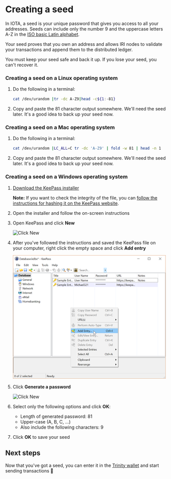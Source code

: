 # Creating a seed

In IOTA, a seed is your unique password that gives you access to all your addresses. Seeds can include only the number 9 and the uppercase letters A-Z in the [ISO basic Latin alphabet](https://en.wikipedia.org/wiki/ISO_basic_Latin_alphabet).

Your seed proves that you own an address and allows IRI nodes to validate your transactions and append them to the distributed ledger.

You must keep your seed safe and back it up. If you lose your seed, you can't recover it.

### Creating a seed on a Linux operating system
1. Do the following in a terminal:
    ```bash
    cat /dev/urandom |tr -dc A-Z9|head -c${1:-81}
    ```
2. Copy and paste the 81 character output somewhere. We'll need the seed later. It's a good idea to back up your seed now.

### Creating a seed on a Mac operating system
1. Do the following in a terminal:
    ```bash
    cat /dev/urandom |LC_ALL=C tr -dc 'A-Z9' | fold -w 81 | head -n 1
    ```
2. Copy and paste the 81 character output somewhere. We'll need the seed later. It's a good idea to back up your seed now.

### Creating a seed on a Windows operating system
1. [Download the KeePass installer](https://keepass.info/)

    **Note:** If you want to check the integrity of the file, you can [follow the instructions for hashing it on the KeePass website](https://keepass.info/integrity.html).
2. Open the installer and follow the on-screen instructions
3. Open KeePass and click **New**

    <img src="/introduction-to-iota/keepass-new.png" alt="Click New" width="600">

4. After you've followed the instructions and saved the KeePass file on your computer, right click the empty space and click **Add entry**

    <img src="/introduction-to-iota/keepass-add-entry.png" alt="Click Add Entry" width="600">

5. Click **Generate a password**

    <img src="/introduction-to-iota/keepass-password-generator.png" alt="Click New" width="600">

6. Select only the following options and click **OK**:
    * Length of generated password: 81
    * Upper-case (A, B, C, ...)
    * Also include the following characters: 9
7. Click **OK** to save your seed

## Next steps

Now that you've got a seed, you can enter it in the [Trinity wallet](https://trinity.iota.org/) and start sending transactions :tada:
